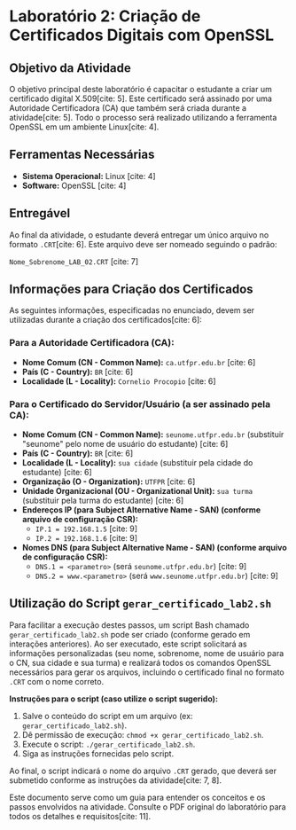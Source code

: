 # Laboratório 2: Criação de Certificados Digitais com OpenSSL

## Objetivo da Atividade

O objetivo principal deste laboratório é capacitar o estudante a criar um certificado digital X.509[cite: 5]. Este certificado será assinado por uma Autoridade Certificadora (CA) que também será criada durante a atividade[cite: 5]. Todo o processo será realizado utilizando a ferramenta OpenSSL em um ambiente Linux[cite: 4].

## Ferramentas Necessárias

* **Sistema Operacional:** Linux [cite: 4]
* **Software:** OpenSSL [cite: 4]

## Entregável

Ao final da atividade, o estudante deverá entregar um único arquivo no formato `.CRT`[cite: 6]. Este arquivo deve ser nomeado seguindo o padrão:

`Nome_Sobrenome_LAB_02.CRT` [cite: 7]

## Informações para Criação dos Certificados

As seguintes informações, especificadas no enunciado, devem ser utilizadas durante a criação dos certificados[cite: 6]:

### Para a Autoridade Certificadora (CA):

* **Nome Comum (CN - Common Name):** `ca.utfpr.edu.br` [cite: 6]
* **País (C - Country):** `BR` [cite: 6]
* **Localidade (L - Locality):** `Cornelio Procopio` [cite: 6]

### Para o Certificado do Servidor/Usuário (a ser assinado pela CA):

* **Nome Comum (CN - Common Name):** `seunome.utfpr.edu.br` (substituir "seunome" pelo nome de usuário do estudante) [cite: 6]
* **País (C - Country):** `BR` [cite: 6]
* **Localidade (L - Locality):** `sua cidade` (substituir pela cidade do estudante) [cite: 6]
* **Organização (O - Organization):** `UTFPR` [cite: 6]
* **Unidade Organizacional (OU - Organizational Unit):** `sua turma` (substituir pela turma do estudante) [cite: 6]
* **Endereços IP (para Subject Alternative Name - SAN) (conforme arquivo de configuração CSR):**
    * `IP.1 = 192.168.1.5` [cite: 9]
    * `IP.2 = 192.168.1.6` [cite: 9]
* **Nomes DNS (para Subject Alternative Name - SAN) (conforme arquivo de configuração CSR):**
    * `DNS.1 = <parametro>` (será `seunome.utfpr.edu.br`) [cite: 9]
    * `DNS.2 = www.<parametro>` (será `www.seunome.utfpr.edu.br`) [cite: 9]


## Utilização do Script `gerar_certificado_lab2.sh` 

Para facilitar a execução destes passos, um script Bash chamado `gerar_certificado_lab2.sh` pode ser criado (conforme gerado em interações anteriores). Ao ser executado, este script solicitará as informações personalizadas (seu nome, sobrenome, nome de usuário para o CN, sua cidade e sua turma) e realizará todos os comandos OpenSSL necessários para gerar os arquivos, incluindo o certificado final no formato `.CRT` com o nome correto.

**Instruções para o script (caso utilize o script sugerido):**

1.  Salve o conteúdo do script em um arquivo (ex: `gerar_certificado_lab2.sh`).
2.  Dê permissão de execução: `chmod +x gerar_certificado_lab2.sh`.
3.  Execute o script: `./gerar_certificado_lab2.sh`.
4.  Siga as instruções fornecidas pelo script.

Ao final, o script indicará o nome do arquivo `.CRT` gerado, que deverá ser submetido conforme as instruções da atividade[cite: 7, 8].

Este documento serve como um guia para entender os conceitos e os passos envolvidos na atividade. Consulte o PDF original do laboratório para todos os detalhes e requisitos[cite: 11].